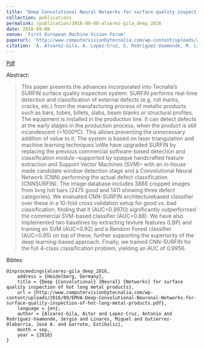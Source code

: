 ```yaml
---
title: "Deep Convolutional Neural Networks for surface quality inspection of hot long metal products"
collection: publications
permalink: /publication/2016-09-08-alvarez-gila_deep_2016
date: 2016-09-08
venue: 'First European Machine Vision Forum'
paperurl: 'http://www.computervisionbytecnalia.com/wp-content/uploads/2016/09/EMVA-Deep-Convolutional-Neuronal-Networks-for-surface-quality-inspection-of-hot-long-metal-products.pdf'
citation: 'A. Alvarez-Gila, A. Lopez-Cruz, S. Rodriguez-Vaamonde, M. Linares, J. A. Gutierrez-Olabarria, and E. Garrote, “Deep Convolutional Neural Networks for surface quality inspection of hot long metal products,” presented at the First European Machine Vision Forum, Heidelberg, Germany, 2016.'
---
```


<a href='http://www.computervisionbytecnalia.com/wp-content/uploads/2016/09/EMVA-Deep-Convolutional-Neuronal-Networks-for-surface-quality-inspection-of-hot-long-metal-products.pdf'>Pdf</a>

Abstract: 

>This paper presents the advances incorporated into Tecnalia’s SURFIN surface quality inspection system. SURFIN performs real-time detection and classification of external defects (e.g. roll marks, cracks, etc.) from the manufacturing process of metallic products such as bars, tubes, billets, slabs, beam blanks or structural profiles. The equipment is installed in the production line. It can detect defects at the early stages in the production process, when the product is still incandescent (>1000ºC). This allows preventing the unnecessary addition of value to it. The system is based on laser triangulation and machine learning techniques.\nWe have upgraded SURFIN by replacing the previous commercial software-based detection and classification module –supported by opaque handcrafted feature extraction and Support Vector Machines (SVM)– with an in-house made candidate window detection stage and a Convolutional Neural Network (CNN) performing the actual defect classification (CNNSURFIN). The image database includes 3886 cropped images from long hot bars (2475 good and 1411 showing three defect categories). We evaluated CNN-SURFIN architecturebased classifier over these in a 10-fold cross validation setup for good vs. bad classification, finding that it (AUC=0.9970) significantly outperformed the commercial SVM-based classifier (AUC=0.88). We have also implemented two baselines by extracting texture features (LBP) and training an SVM (AUC=0.92) and a Random Forest classifier (AUC=0.95) on top of these, further supporting the superiority of the deep learning-based approach. Finally, we trained CNN-SURFIN for the full 4-class classification problem, yielding an AUC of 0.9956.

Bibtex: 

```
@inproceedings{alvarez-gila_deep_2016,
	address = {Heidelberg, Germany},
	title = {Deep {Convolutional} {Neural} {Networks} for surface quality inspection of hot long metal products},
	url = {http://www.computervisionbytecnalia.com/wp-content/uploads/2016/09/EMVA-Deep-Convolutional-Neuronal-Networks-for-surface-quality-inspection-of-hot-long-metal-products.pdf},
	language = {en},
	author = {Alvarez-Gila, Aitor and Lopez-Cruz, Antonio and Rodriguez-Vaamonde, Sergio and Linares, Miguel and Gutierrez-Olabarria, José A. and Garrote, Estíbaliz},
	month = sep,
	year = {2016}
}
```
